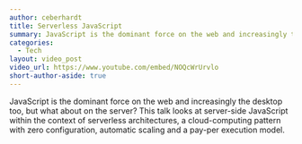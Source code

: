 ```yaml
---
author: ceberhardt
title: Serverless JavaScript
summary: JavaScript is the dominant force on the web and increasingly the desktop too, but what about on the server? This talk looks at server-side JavaScript within the context of serverless architectures, a cloud-computing pattern with zero configuration, automatic scaling and a pay-per execution model.
categories:
  - Tech
layout: video_post
video_url: https://www.youtube.com/embed/NOQcWrUrvlo
short-author-aside: true
---
```


JavaScript is the dominant force on the web and increasingly the desktop too, but what about on the server? This talk looks at server-side JavaScript within the context of serverless architectures, a cloud-computing pattern with zero configuration, automatic scaling and a pay-per execution model.


